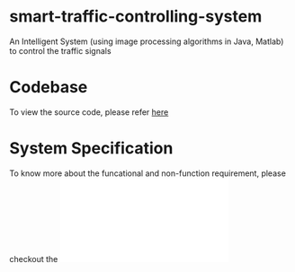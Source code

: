 # smart-traffic-controlling-system
An Intelligent System (using image processing algorithms in Java, Matlab) to control the traffic signals

# Codebase
To view the source code, please refer [here](https://bitbucket.org/Doll10/xenox/src/master/) 

# System Specification
To know more about the funcational and non-function requirement, please checkout the ![SRS](./doc/SRS.pdf)
